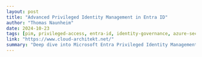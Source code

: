 ```yaml
---
layout: post
title: "Advanced Privileged Identity Management in Entra ID"
author: "Thomas Naunheim"
date: 2024-10-23
tags: [pim, privileged-access, entra-id, identity-governance, azure-security]
link: "https://www.cloud-architekt.net/"
summary: "Deep dive into Microsoft Entra Privileged Identity Management (PIM) covering just-in-time access, approval workflows, access reviews, and integration with Azure Resource Manager for comprehensive privileged access management."
---
```

